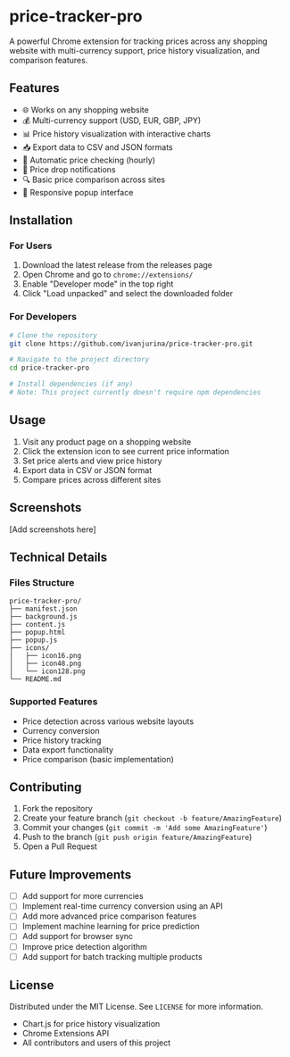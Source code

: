 # price-tracker-pro

A powerful Chrome extension for tracking prices across any shopping website with multi-currency support, price history visualization, and comparison features.

## Features

- 🌐 Works on any shopping website
- 💰 Multi-currency support (USD, EUR, GBP, JPY)
- 📊 Price history visualization with interactive charts
- 📥 Export data to CSV and JSON formats
- 🔄 Automatic price checking (hourly)
- 🔔 Price drop notifications
- 🔍 Basic price comparison across sites
- 📱 Responsive popup interface

## Installation

### For Users
1. Download the latest release from the releases page
2. Open Chrome and go to `chrome://extensions/`
3. Enable "Developer mode" in the top right
4. Click "Load unpacked" and select the downloaded folder

### For Developers
```bash
# Clone the repository
git clone https://github.com/ivanjurina/price-tracker-pro.git

# Navigate to the project directory
cd price-tracker-pro

# Install dependencies (if any)
# Note: This project currently doesn't require npm dependencies
```

## Usage

1. Visit any product page on a shopping website
2. Click the extension icon to see current price information
3. Set price alerts and view price history
4. Export data in CSV or JSON format
5. Compare prices across different sites

## Screenshots
[Add screenshots here]

## Technical Details

### Files Structure
```
price-tracker-pro/
├── manifest.json
├── background.js
├── content.js
├── popup.html
├── popup.js
├── icons/
│   ├── icon16.png
│   ├── icon48.png
│   └── icon128.png
└── README.md
```

### Supported Features
- Price detection across various website layouts
- Currency conversion
- Price history tracking
- Data export functionality
- Price comparison (basic implementation)

## Contributing

1. Fork the repository
2. Create your feature branch (`git checkout -b feature/AmazingFeature`)
3. Commit your changes (`git commit -m 'Add some AmazingFeature'`)
4. Push to the branch (`git push origin feature/AmazingFeature`)
5. Open a Pull Request

## Future Improvements

- [ ] Add support for more currencies
- [ ] Implement real-time currency conversion using an API
- [ ] Add more advanced price comparison features
- [ ] Implement machine learning for price prediction
- [ ] Add support for browser sync
- [ ] Improve price detection algorithm
- [ ] Add support for batch tracking multiple products

## License

Distributed under the MIT License. See `LICENSE` for more information.

* Chart.js for price history visualization
* Chrome Extensions API
* All contributors and users of this project
